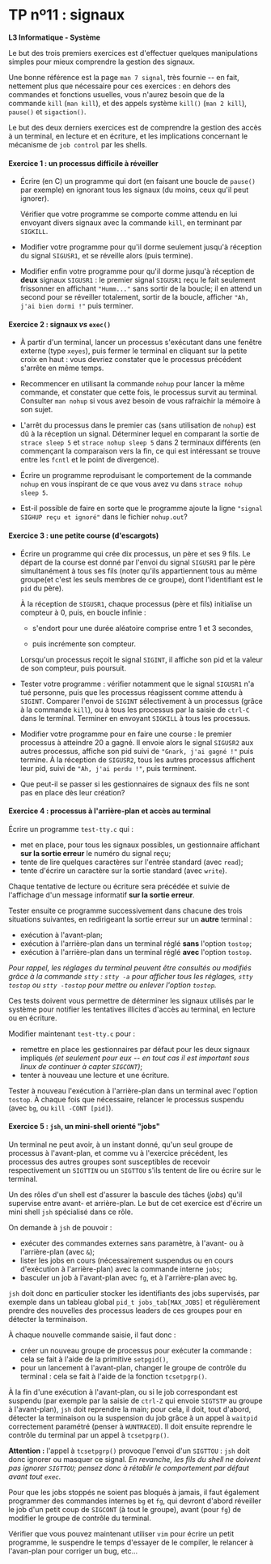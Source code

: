 TP nº11 : signaux
==================

**L3 Informatique - Système**

Le but des trois premiers exercices est d'effectuer quelques
manipulations simples pour mieux comprendre la gestion des signaux.

Une bonne référence est la page `man 7 signal`, très fournie -- en fait,
nettement plus que nécessaire pour ces exercices : en dehors des
commandes et fonctions usuelles, vous n'aurez besoin que de la commande
`kill` (`man kill`), et des appels système `kill()` (`man 2 kill`),
`pause()` et `sigaction()`. 

Le but des deux derniers exercices est de comprendre la gestion des accès
à un terminal, en lecture et en écriture, et les implications concernant
le mécanisme de `job control` par les shells.


#### Exercice 1 : un processus difficile à réveiller

* Écrire (en C) un programme qui dort (en faisant une boucle de `pause()`
  par exemple) en ignorant tous les signaux (du moins, ceux qu'il peut
  ignorer). 

  Vérifier que votre programme se comporte comme attendu en lui envoyant
  divers signaux avec la commande `kill`, en terminant par `SIGKILL`.

* Modifier votre programme pour qu'il dorme seulement jusqu'à réception
  du signal `SIGUSR1`, et se réveille alors (puis termine).

* Modifier enfin votre programme pour qu'il dorme jusqu'à réception de
  __deux__ signaux `SIGUSR1` : le premier signal `SIGUSR1` reçu le fait
  seulement frissonner en affichant `"Humm..."` sans sortir de la boucle;
  il en attend un second pour se réveiller totalement, sortir de la
  boucle, afficher `"Ah, j'ai bien dormi !"` puis terminer.


#### Exercice 2 : signaux *vs* `exec()`

* À partir d'un terminal, lancer un processus s'exécutant dans une
  fenêtre externe (type `xeyes`), puis fermer le terminal en cliquant sur
  la petite croix en haut : vous devriez constater que le processus
  précédent s'arrête en même temps.

* Recommencer en utilisant la commande `nohup` pour lancer la même
  commande, et constater que cette fois, le processus survit au terminal.
  Consulter `man nohup` si vous avez besoin de vous rafraichir la
  mémoire à son sujet.

* L'arrêt du processus dans le premier cas (sans utilisation de `nohup`)
  est dû à la réception un signal. Déterminer lequel en comparant la
  sortie de `strace sleep 5` et `strace nohup sleep 5` dans 2 terminaux
  différents (en commençant la comparaison vers la fin, ce qui est
  intéressant se trouve entre les `fcntl` et le point de divergence).

* Écrire un programme reproduisant le comportement de la commande
  `nohup` en vous inspirant de ce que vous avez vu dans `strace nohup
  sleep 5`.

* Est-il possible de faire en sorte que le programme ajoute la ligne
  `"signal SIGHUP reçu et ignoré"` dans le fichier `nohup.out`?



#### Exercice 3 : une petite course (d'escargots)

* Écrire un programme qui crée dix processus, un père et ses 9 fils.  Le
  départ de la course est donné par l'envoi du signal `SIGUSR1` par le
  père simultanément à tous ses fils (noter qu'ils appartiennent tous au
  même groupe(et c'est les seuls membres de ce groupe), dont l'identifiant est le `pid` du père).

  À la réception de `SIGUSR1`, chaque processus (père et fils) initialise
  un compteur à 0, puis, en boucle infinie :

	* s'endort pour une durée aléatoire comprise entre 1 et 3 secondes,

	* puis incrémente son compteur.
	
  Lorsqu'un processus reçoit le signal `SIGINT`, il affiche son pid et
  la valeur de son compteur, puis poursuit.
 
* Tester votre programme : vérifier notamment que le signal `SIGUSR1` n'a
  tué personne, puis que les processus réagissent comme attendu à
  `SIGINT`. Comparer l'envoi de `SIGINT` sélectivement à un processus
  (grâce à la commande `kill`), ou à tous les processus par la saisie de
  `ctrl-C` dans le terminal. Terminer en envoyant `SIGKILL` à tous les
  processus.

* Modifier votre programme pour en faire une course : le premier processus 
  à atteindre 20 a gagné. Il envoie alors le signal `SIGUSR2` aux autres
  processus, affiche son pid suivi de `"Gnark, j'ai gagné !"` puis termine.
  À la réception de `SIGUSR2`, tous les autres processus affichent leur pid, 
  suivi de `"Ah, j'ai perdu !"`, puis terminent.

* Que peut-il se passer si les gestionnaires de signaux des fils ne sont
  pas en place dès leur création?



#### Exercice 4 : processus à l'arrière-plan et accès au terminal

Écrire un programme `test-tty.c` qui :
* met en place, pour tous les signaux possibles, un gestionnaire
  affichant **sur la sortie erreur** le numéro du signal reçu;
* tente de lire quelques caractères sur l'entrée standard (avec `read`);
* tente d'écrire un caractère sur la sortie standard (avec `write`).

Chaque tentative de lecture ou écriture sera précédée et suivie de
l'affichage d'un message informatif **sur la sortie erreur**.

Tester ensuite ce programme successivement dans chacune des trois
situations suivantes, en redirigeant la sortie erreur sur un **autre**
terminal :
* exécution à l'avant-plan;
* exécution à l'arrière-plan dans un terminal réglé **sans** l'option
  `tostop`;
* exécution à l'arrière-plan dans un terminal réglé **avec** l'option
  `tostop`.

_Pour rappel, les réglages du terminal peuvent être consultés ou modifiés
grâce à la commande `stty` : `stty -a` pour afficher tous les réglages,
`stty tostop` ou `stty -tostop` pour mettre ou enlever l'option
`tostop`._

Ces tests doivent vous permettre de déterminer les signaux utilisés par
le système pour notifier les tentatives illicites d'accès au terminal, en
lecture ou en écriture.

Modifier maintenant `test-tty.c` pour :
* remettre en place les gestionnaires par défaut pour les deux signaux
  impliqués _(et seulement pour eux -- en tout cas il est important sous
  linux de continuer à capter `SIGCONT`)_;
* tenter à nouveau une lecture et une écriture.

Tester à nouveau l'exécution à l'arrière-plan dans un terminal avec
l'option `tostop`. À chaque fois que nécessaire, relancer le processus
suspendu (avec `bg`, ou `kill -CONT [pid]`).


#### Exercice 5 : `jsh`, un mini-shell orienté "jobs"

Un terminal ne peut avoir, à un instant donné, qu'un seul groupe de
processus à l'avant-plan, et comme vu à l'exercice précédent, les
processus des autres groupes sont susceptibles de recevoir respectivement
un `SIGTTIN` ou un `SIGTTOU` s'ils tentent de lire ou écrire sur le
terminal.

Un des rôles d'un shell est d'assurer la bascule des tâches (_jobs_)
qu'il supervise entre avant- et arrière-plan. Le but de cet exercice est
d'écrire un mini shell `jsh` spécialisé dans ce rôle. 

On demande à `jsh` de pouvoir :
- exécuter des commandes externes sans paramètre, à l'avant- ou à
  l'arrière-plan (avec `&`);
- lister les jobs en cours (nécessairement suspendus ou en cours 
  d'exécution à l'arrière-plan) avec la commande interne `jobs`;
- basculer un job à l'avant-plan avec `fg`, et à l'arrière-plan avec
  `bg`.

`jsh` doit donc en particulier stocker les identifiants des jobs
supervisés, par exemple dans un tableau global `pid_t jobs_tab[MAX_JOBS]`
et régulièrement prendre des nouvelles des processus leaders de ces
groupes pour en détecter la terminaison.

À chaque nouvelle commande saisie, il faut donc :
- créer un nouveau groupe de processus pour exécuter la commande : cela
  se fait à l'aide de la primitive `setpgid()`,
- pour un lancement à l'avant-plan, changer le groupe de contrôle du
  terminal : cela se fait à l'aide de la fonction `tcsetpgrp()`.

À la fin d'une exécution à l'avant-plan, ou si le job correspondant est
suspendu (par exemple par la saisie de `ctrl-Z` qui envoie `SIGTSTP` au
groupe à l'avant-plan), `jsh` doit reprendre la main; pour cela, il doit,
tout d'abord, détecter la terminaison ou la suspension du job grâce à un
appel à `waitpid` correctement paramétré (penser à `WUNTRACED`). Il doit
ensuite reprendre le contrôle du terminal par un appel à `tcsetpgrp()`. 

**Attention :** l'appel à `tcsetpgrp()` provoque l'envoi d'un `SIGTTOU` :
`jsh` doit donc ignorer ou masquer ce signal. *En revanche, les fils du
shell ne doivent pas ignorer `SIGTTOU`; pensez donc à rétablir le
comportement par défaut avant tout `exec`.*

Pour que les jobs stoppés ne soient pas bloqués à jamais, il faut
également programmer des commandes internes `bg` et `fg`, qui devront
d'abord réveiller le job d'un petit coup de `SIGCONT` (à tout le
groupe), avant (pour `fg`) de modifier le groupe de contrôle du terminal.

Vérifier que vous pouvez maintenant utiliser `vim` pour écrire un petit
programme, le suspendre le temps d'essayer de le compiler, le relancer à
l'avan-plan pour corriger un bug, etc...

